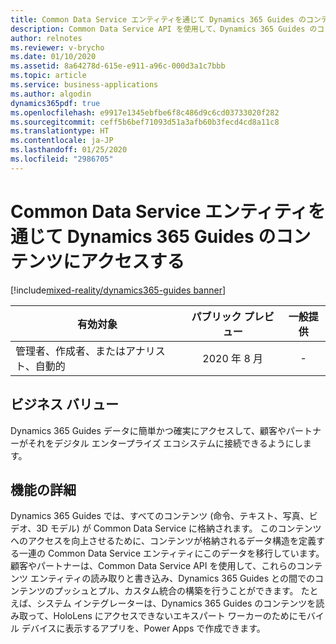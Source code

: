 ```yaml
---
title: Common Data Service エンティティを通じて Dynamics 365 Guides のコンテンツにアクセスする
description: Common Data Service API を使用して、Dynamics 365 Guides のコンテンツ エンティティからデジタル エンタープライズ エコシステムに簡単かつ確実に接続できます。
author: relnotes
ms.reviewer: v-brycho
ms.date: 01/10/2020
ms.assetid: 8a64278d-615e-e911-a96c-000d3a1c7bbb
ms.topic: article
ms.service: business-applications
ms.author: algodin
dynamics365pdf: true
ms.openlocfilehash: e9917e1345ebfbe6f8c486d9c6cd03733020f282
ms.sourcegitcommit: ceff5b6bef71093d51a3afb60b3fecd4cd8a11c8
ms.translationtype: HT
ms.contentlocale: ja-JP
ms.lasthandoff: 01/25/2020
ms.locfileid: "2986705"
---
```

# <a name="access-dynamics-365-guides-content-through-common-data-service-entities"></a>Common Data Service エンティティを通じて Dynamics 365 Guides のコンテンツにアクセスする
[!include[mixed-reality/dynamics365-guides banner](../includes/mixed-reality/dynamics365-guides.md)]

| 有効対象    |  パブリック プレビュー | 一般提供 | 
| ---------- | :----------: |:----------: |
|管理者、作成者、またはアナリスト、自動的|2020 年 8 月| -|


## <a name="business-value"></a>ビジネス バリュー
<!-- bv start -->
Dynamics 365 Guides データに簡単かつ確実にアクセスして、顧客やパートナーがそれをデジタル エンタープライズ エコシステムに接続できるようにします。  
<!-- bv end -->



## <a name="feature-details"></a>機能の詳細
<!--feature detail start -->
Dynamics 365 Guides では、すべてのコンテンツ (命令、テキスト、写真、ビデオ、3D モデル) が Common Data Service に格納されます。 このコンテンツへのアクセスを向上させるために、コンテンツが格納されるデータ構造を定義する一連の Common Data Service エンティティにこのデータを移行しています。 顧客やパートナーは、Common Data Service API を使用して、これらのコンテンツ エンティティの読み取りと書き込み、Dynamics 365 Guides との間でのコンテンツのプッシュとプル、カスタム統合の構築を行うことができます。 たとえば、システム インテグレーターは、Dynamics 365 Guides のコンテンツを読み取って、HoloLens にアクセスできないエキスパート ワーカーのためにモバイル デバイスに表示するアプリを、Power Apps で作成できます。 
<!--feature detail end -->










